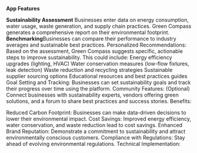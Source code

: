 **App Features**

**Sustainability Assessment** Businesses enter data on energy consumption, water usage, waste generation, and supply chain practices. Green Compass generates a comprehensive report on their environmental footprint.
**Benchmarking**Businesses can compare their performance to industry averages and sustainable best practices.
Personalized Recommendations: Based on the assessment, Green Compass suggests specific, actionable steps to improve sustainability. This could include:
Energy efficiency upgrades (lighting, HVAC)
Water conservation measures (low-flow fixtures, leak detection)
Waste reduction and recycling strategies
Sustainable supplier sourcing options
Educational resources and best practices guides
Goal Setting and Tracking: Businesses can set sustainability goals and track their progress over time using the platform.
Community Features: (Optional) Connect businesses with sustainability experts, vendors offering green solutions, and a forum to share best practices and success stories.
Benefits:

Reduced Carbon Footprint: Businesses can make data-driven decisions to lower their environmental impact.
Cost Savings: Improved energy efficiency, water conservation, and waste reduction lead to cost savings.
Enhanced Brand Reputation: Demonstrate a commitment to sustainability and attract environmentally conscious customers.
Compliance with Regulations: Stay ahead of evolving environmental regulations.
Technical Implementation:
